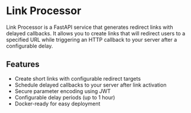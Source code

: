 # Link Processor

Link Processor is a FastAPI service that generates redirect links with delayed callbacks. It allows you to create links that will redirect users to a specified URL while triggering an HTTP callback to your server after a configurable delay.

## Features

- Create short links with configurable redirect targets
- Schedule delayed callbacks to your server after link activation
- Secure parameter encoding using JWT
- Configurable delay periods (up to 1 hour)
- Docker-ready for easy deployment
